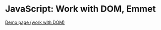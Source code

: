 # JavaScript: Work with DOM, Emmet

[Demo page (work with DOM)](https://zahoruiko.github.io/HW_FE_221010-JavaScript-Emmet/)
